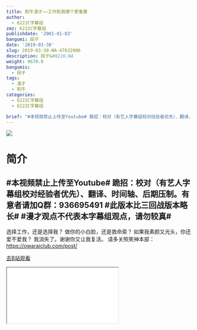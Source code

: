 ```yaml
---
title: 和牛漫才——工作和我哪个更重要
author:
  - 6222C字幕组
zmz: 6222C字幕组
publishdate: '2001-01-03'
bangumi: 段子
date: '2019-03-30'
slug: 2019-03-30-NA-47632906
description: 段子&#8226;NA
weight: 9670.0
bangumis:
  - 段子
tags:
  - 漫才
  - 和牛
categories:
  - 6222C字幕组
  - 6222C字幕组

brief: "#本视频禁止上传至Youtube# 跪招：校对（有艺人字幕组校对经验者优先）、翻译、时间轴、后期压制。有意者请加Q群：936695491 #此版本比三回战版本略长# #漫才观点不代表本字幕组观点，请勿较真# ------------------------------------------------- 选择工作，还是选择我？ 做你的小白脸，还是救命索？ 如果我素颜又光头，你还爱不爱我？ 我消失了。谢谢你又让我复活。 请多关照笑神本部：https://owaraiclub.com/post/"
---
```

![](https://i.imgur.com/SCZl0zC.jpg)
# 简介  
#本视频禁止上传至Youtube#
跪招：校对（有艺人字幕组校对经验者优先）、翻译、时间轴、后期压制。有意者请加Q群：936695491
#此版本比三回战版本略长#
#漫才观点不代表本字幕组观点，请勿较真#
-------------------------------------------------
选择工作，还是选择我？
做你的小白脸，还是救命索？
如果我素颜又光头，你还爱不爱我？
我消失了。谢谢你又让我复活。
请多关照笑神本部：https://owaraiclub.com/post/  

[去B站观看](https://www.bilibili.com/video/av47632906/)
<div class ="resp-container"><iframe class="testiframe" src="//player.bilibili.com/player.html?aid=47632906"", scrolling="no", allowfullscreen="true" > </iframe></div> 

